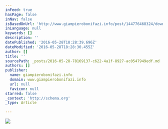 ```yaml
---
inFeed: true
hasPage: false
inNav: false
isBasedOnUrl: 'http://www.giampierobonifazi.info/post/144776468324/downtown-houston-texas-traveling-usa-at'
inLanguage: null
keywords: []
description: ''
datePublished: '2016-05-28T18:28:39.696Z'
dateModified: '2016-05-28T18:28:30.455Z'
author: []
title: ''
sourcePath: _posts/2016-05-28-78169137-c622-4a1f-8927-ac0547949edf.md
authors: []
publisher:
  name: giampierobonifazi.info
  domain: www.giampierobonifazi.info
  url: null
  favicon: null
starred: false
_context: 'http://schema.org'
_type: Article

---
```

![](http://65.media.tumblr.com/e29cab2e69c32721d55d68356d4e7a3e/tumblr_o7lpl2iO0N1r9jevyo1_1280.jpg)